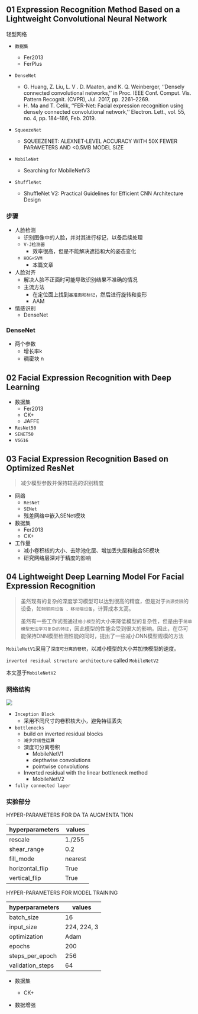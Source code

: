 ## 01 Expression Recognition Method Based on a Lightweight Convolutional Neural Network

轻型网络

+ `数据集`
  + Fer2013
  + FerPlus

+ `DenseNet`
  + G. Huang, Z. Liu, L. V . D. Maaten, and K. Q. Weinberger, ‘‘Densely
    connected convolutional networks,’’ in Proc. IEEE Conf. Comput. Vis.
    Pattern Recognit. (CVPR), Jul. 2017, pp. 2261–2269.
  + H. Ma and T. Celik, ‘‘FER-Net: Facial expression recognition using
    densely connected convolutional network,’’ Electron. Lett., vol. 55, no. 4,
    pp. 184–186, Feb. 2019.
+ `SqueezeNet`
  + SQUEEZENET: ALEXNET-LEVEL ACCURACY WITH 50X FEWER PARAMETERS AND <0.5MB MODEL SIZE
+ `MobileNet`
  + Searching for MobileNetV3
+ `ShuffleNet`
  + ShuffleNet V2: Practical Guidelines for Efficient CNN Architecture Design

### 步骤

+ 人脸检测
  + 识别图像中的人脸，并对其进行标记，以备后续处理
  + `V-J检测器`
    + 效率很高，但是不能解决遮挡和大的姿态变化
  + `HOG+SVM`
    + 本篇文章
+ 人脸对齐
  + 解决人脸不正面时可能导致识别结果不准确的情况
  + 主流方法
    + 在定位面上找到`基准面和标记`，然后进行旋转和变形
    + AAM
+ 情感识别
  + DenseNet

### DenseNet

+ 两个参数
  + 增长率k
  + 稠密块 n

## 02 Facial Expression Recognition with Deep Learning 

+ 数据集
  + Fer2013
  + CK+
  + JAFFE
+ `ResNet50`
+ `SENET50`
+ `VGG16`

## 03 Facial Expression Recognition Based on Optimized ResNet 

> 减少模型参数并保持较高的识别精度

+ 网络
  + `ResNet`
  + `SENet`
  + 残差网络中嵌入SENet模块
+ 数据集
  + Fer2013
  + CK+
+ 工作量
  + 减小卷积核的大小、去除池化层、增加丢失层和融合SE模块
  + 研究网络层深对于精度的影响

## 04 Lightweight Deep Learning Model For Facial Expression Recognition

> 虽然现有的复杂的深度学习模型可以达到很高的精度，但是对于`资源受限`的设备，如`物联网设备 、移动端设备`，计算成本太高。
>
> 虽然有一些工作试图通过`缩小模型`的大小来降低模型的复杂性，但是由于`简单模型无法学习复杂的特征`，因此模型的性能会受到很大的影响。因此，在尽可能保持DNN模型检测性能的同时，提出了一些减小DNN模型规模的方法

`MobileNetV1`采用了`深度可分离的卷积`，以减小模型的大小并加快模型的速度。

 `inverted residual structure architecture` called `MobileNetV2`

本文基于`MobileNetV2`

### 网络结构

![](https://pic.downk.cc/item/5f4f457a160a154a67e0a048.png)



+ `Inception Block`
  + 采用不同尺寸的卷积核大小，避免特征丢失
+ `bottlenecks`
  + build on inverted residual blocks
  + `减少非线性运算`
  + 深度可分离卷积
    + MobileNetV1
    + depthwise convolutions
    + pointwise convolutions
  + Inverted residual with the linear bottleneck method
    + MobileNetV2
+ `fully connected layer`

### 实验部分

HYPER-PARAMETERS FOR DA TA AUGMENTA TION

| hyperparameters | values  |
| --------------- | ------- |
| rescale         | 1./255  |
| shear_range     | 0.2     |
| fill_mode       | nearest |
| horizontal_flip | True    |
| vertical_flip   | True    |

HYPER-PARAMETERS FOR MODEL TRAINING

| hyperparameters  | values      |
| ---------------- | ----------- |
| batch_size       | 16          |
| input_size       | 224, 224, 3 |
| optimization     | Adam        |
| epochs           | 200         |
| steps_per_epoch  | 256         |
| validation_steps | 64          |

+ 数据集

  + CK+

+ 数据增强

  
